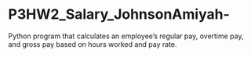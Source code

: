 # P3HW2_Salary_JohnsonAmiyah-
Python program that calculates an employee’s regular pay, overtime pay, and gross pay based on hours worked and pay rate.
